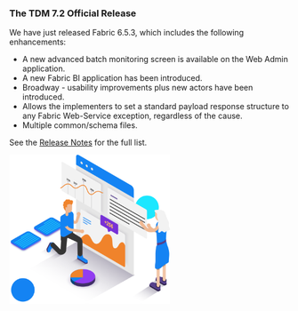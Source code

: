 ### The TDM 7.2 Official Release

We have just released Fabric 6.5.3, which includes the following enhancements:

* A new advanced batch monitoring screen is available on the Web Admin application.
* A new Fabric BI application has been introduced.
* Broadway - usability improvements plus new actors have been introduced.
* Allows the implementers to set a standard payload response structure to any Fabric Web-Service exception, regardless of the cause.
* Multiple common/schema files.

See the [Release Notes](https://support.k2view.com/Academy_6.5/Release_Notes_And_Upgrade/V6.5/Fabric_Release_Notes_V6.5.3.pdf.html) for the full list.

<img src="images/img4.png" alt="image" style="zoom: 67%;" />